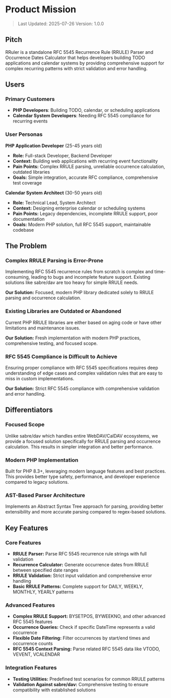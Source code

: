 # Product Mission

> Last Updated: 2025-07-26
> Version: 1.0.0

## Pitch

RRuler is a standalone RFC 5545 Recurrence Rule (RRULE) Parser and Occurrence Dates Calculator that helps developers building TODO applications and calendar systems by providing comprehensive support for complex recurring patterns with strict validation and error handling.

## Users

### Primary Customers

- **PHP Developers**: Building TODO, calendar, or scheduling applications
- **Calendar System Developers**: Needing RFC 5545 compliance for recurring events

### User Personas

**PHP Application Developer** (25-45 years old)
- **Role:** Full-stack Developer, Backend Developer
- **Context:** Building web applications with recurring event functionality
- **Pain Points:** Complex RRULE parsing, unreliable occurrence calculation, outdated libraries
- **Goals:** Simple integration, accurate RFC compliance, comprehensive test coverage

**Calendar System Architect** (30-50 years old)
- **Role:** Technical Lead, System Architect
- **Context:** Designing enterprise calendar or scheduling systems
- **Pain Points:** Legacy dependencies, incomplete RRULE support, poor documentation
- **Goals:** Modern PHP solution, full RFC 5545 support, maintainable codebase

## The Problem

### Complex RRULE Parsing is Error-Prone

Implementing RFC 5545 recurrence rules from scratch is complex and time-consuming, leading to bugs and incomplete feature support. Existing solutions like sabre/dav are too heavy for simple RRULE needs.

**Our Solution:** Focused, modern PHP library dedicated solely to RRULE parsing and occurrence calculation.

### Existing Libraries are Outdated or Abandoned

Current PHP RRULE libraries are either based on aging code or have other limitations and maintenance issues.

**Our Solution:** Fresh implementation with modern PHP practices, comprehensive testing, and focused scope.

### RFC 5545 Compliance is Difficult to Achieve

Ensuring proper compliance with RFC 5545 specifications requires deep understanding of edge cases and complex validation rules that are easy to miss in custom implementations.

**Our Solution:** Strict RFC 5545 compliance with comprehensive validation and error handling.

## Differentiators

### Focused Scope

Unlike sabre/dav which handles entire WebDAV/CalDAV ecosystems, we provide a focused solution specifically for RRULE parsing and occurrence calculation. This results in simpler integration and better performance.

### Modern PHP Implementation

Built for PHP 8.3+, leveraging modern language features and best practices. This provides better type safety, performance, and developer experience compared to legacy solutions.

### AST-Based Parser Architecture

Implements an Abstract Syntax Tree approach for parsing, providing better extensibility and more accurate parsing compared to regex-based solutions.

## Key Features

### Core Features

- **RRULE Parser:** Parse RFC 5545 recurrence rule strings with full validation
- **Recurrence Calculator:** Generate occurrence dates from RRULE between specified date ranges
- **RRULE Validation:** Strict input validation and comprehensive error handling
- **Basic RRULE Patterns:** Complete support for DAILY, WEEKLY, MONTHLY, YEARLY patterns

### Advanced Features

- **Complex RRULE Support:** BYSETPOS, BYWEEKNO, and other advanced RFC 5545 features
- **Occurrence Queries:** Check if specific DateTime represents a valid occurrence
- **Flexible Date Filtering:** Filter occurrences by start/end times and occurrence counts
- **RFC 5545 Context Parsing:** Parse related RFC 5545 data like VTODO, VEVENT, VCALENDAR

### Integration Features

- **Testing Utilities:** Predefined test scenarios for common RRULE patterns
- **Validation Against sabre/dav:** Comprehensive testing to ensure compatibility with established solutions
